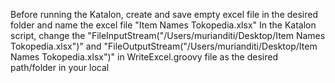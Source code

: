 Before running the Katalon, create and save empty excel file in the desired folder and name the excel file "Item Names Tokopedia.xlsx"
In the Katalon script, change the "FileInputStream("/Users/murianditi/Desktop/Item Names Tokopedia.xlsx")" and "FileOutputStream("/Users/murianditi/Desktop/Item Names Tokopedia.xlsx")" in WriteExcel.groovy file as the desired path/folder in your local
